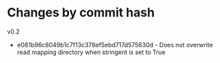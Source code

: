 # Changes by commit hash

v0.2
* e081b96c8049b1c7f13c378ef5ebd717d575630d - Does not overwrite read mapping directory when stringent is set to True
